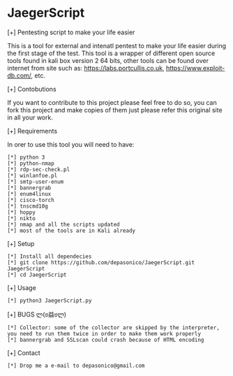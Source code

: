 # JaegerScript


[+] Pentesting script to make your life easier 

This is a tool for external and intenatl pentest to make your life easier during the first stage of the test. This tool is a wrapper of different open source tools found in kali box version 2 64 bits, other tools can be found over internet from site such as: https://labs.portcullis.co.uk, https://www.exploit-db.com/, etc. 

[+] Contobutions 

If you want to contribute to this project please feel free to do so, you can fork this project and make copies of them just please refer this original site in all your work.


[+] Requirements 

In orer to use this tool you will need to have:

	[*] python 3
	[*] python-nmap
	[*] rdp-sec-check.pl
	[*] winlanfoe.pl
	[*] smtp-user-enum
	[*] bannergrab
	[*] enum4linux
	[*] cisco-torch
	[*] tnscmd10g
	[*] hoppy
	[*] nikto
	[*] nmap and all the scripts updated
	[*] most of the tools are in Kali already

[+] Setup

	[*] Install all dependecies
	[*] git clone https://github.com/depasonico/JaegerScript.git JaegerScript
	[*] cd JaegerScript
	
[+] Usage

	[*] python3 JaegerScript.py

[+] BUGS ლ(ಠ益ಠლ)

	[*] Collector: some of the collector are skipped by the interpreter, you need to run them twice in order to make them work properly 
	[*] bannergrab and SSLscan could crash because of HTML encoding 
	
[+] Contact

	[*] Drop me a e-mail to depasonico@gmail.com